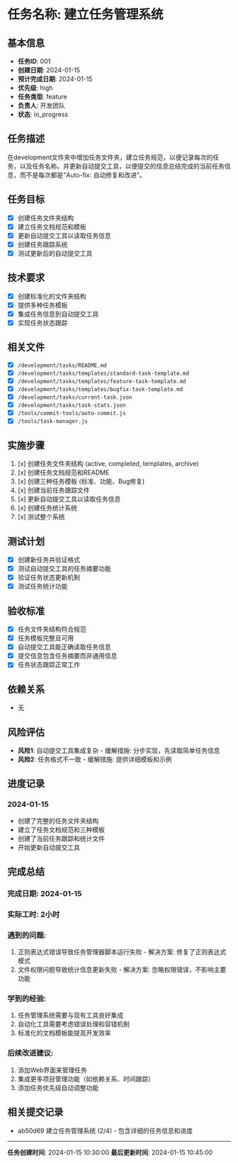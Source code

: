 # 任务名称: 建立任务管理系统

## 基本信息
- **任务ID**: 001
- **创建日期**: 2024-01-15
- **预计完成日期**: 2024-01-15
- **优先级**: high
- **任务类型**: feature
- **负责人**: 开发团队
- **状态**: in_progress

## 任务描述
在development文件夹中增加任务文件夹，建立任务规范，以便记录每次的任务，以及任务名称。并更新自动提交工具，以便提交的信息总结完成的当前任务信息，而不是每次都是"Auto-fix: 自动修复和改进"。

## 任务目标
- [x] 创建任务文件夹结构
- [x] 建立任务文档规范和模板
- [x] 更新自动提交工具以读取任务信息
- [x] 创建任务跟踪系统
- [x] 测试更新后的自动提交工具

## 技术要求
- [x] 创建标准化的文件夹结构
- [x] 提供多种任务模板
- [x] 集成任务信息到自动提交工具
- [x] 实现任务状态跟踪

## 相关文件
- [x] `/development/tasks/README.md`
- [x] `/development/tasks/templates/standard-task-template.md`
- [x] `/development/tasks/templates/feature-task-template.md`
- [x] `/development/tasks/templates/bugfix-task-template.md`
- [x] `/development/tasks/current-task.json`
- [x] `/development/tasks/task-stats.json`
- [x] `/tools/commit-tools/auto-commit.js`
- [x] `/tools/task-manager.js`

## 实施步骤
1. [x] 创建任务文件夹结构 (active, completed, templates, archive)
2. [x] 创建任务文档规范和README
3. [x] 创建三种任务模板 (标准、功能、Bug修复)
4. [x] 创建当前任务跟踪文件
5. [x] 更新自动提交工具以读取任务信息
6. [x] 创建任务统计系统
7. [x] 测试整个系统

## 测试计划
- [x] 创建新任务并验证格式
- [x] 测试自动提交工具的任务摘要功能
- [x] 验证任务状态更新机制
- [x] 测试任务统计功能

## 验收标准
- [x] 任务文件夹结构符合规范
- [x] 任务模板完整且可用
- [x] 自动提交工具能正确读取任务信息
- [x] 提交信息包含任务摘要而非通用信息
- [x] 任务状态跟踪正常工作

## 依赖关系
- 无

## 风险评估
- **风险1**: 自动提交工具集成复杂 - 缓解措施: 分步实现，先读取简单任务信息
- **风险2**: 任务格式不一致 - 缓解措施: 提供详细模板和示例

## 进度记录
### 2024-01-15
- 创建了完整的任务文件夹结构
- 建立了任务文档规范和三种模板
- 创建了当前任务跟踪和统计文件
- 开始更新自动提交工具

## 完成总结
### 完成日期: 2024-01-15
### 实际工时: 2小时
### 遇到的问题:
1. 正则表达式错误导致任务管理器脚本运行失败 - 解决方案: 修复了正则表达式模式
2. 文件权限问题导致统计信息更新失败 - 解决方案: 忽略权限错误，不影响主要功能

### 学到的经验:
1. 任务管理系统需要与现有工具良好集成
2. 自动化工具需要考虑错误处理和容错机制
3. 标准化的文档模板能提高开发效率

### 后续改进建议:
1. 添加Web界面来管理任务
2. 集成更多项目管理功能（如依赖关系、时间跟踪）
3. 添加任务优先级自动调整功能

## 相关提交记录
- ab50d69 建立任务管理系统 (2/4) - 包含详细的任务信息和进度

---
**任务创建时间**: 2024-01-15 10:30:00
**最后更新时间**: 2024-01-15 10:45:00
